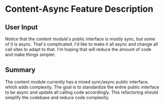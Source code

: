 # Content-Async Feature Description

## User Input

Notice that the content module's public interface is mostly sync, but some of it is async. That's complicated. I'd like to make it all async and change all call sites to adapt to that. I'm hoping that will reduce the amount of code and make things simpler.

## Summary

The content module currently has a mixed sync/async public interface, which adds complexity. The goal is to standardize the entire public interface to be async and update all calling code accordingly. This refactoring should simplify the codebase and reduce code complexity.